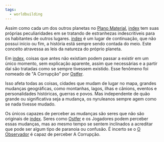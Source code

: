 ```yaml
---
tags:
  - worldbuilding
---
```

Assim como cada um dos outros planetas no [Plano Material](../Lugares/Plano%20Material/index.md), [index](../index.md) tem suas próprias peculiaridades em se tratando de estranhezas indescritíveis para os habitantes de outros lugares. [index](../index.md) é um lugar de continuação, que não possui início ou fim, a história está sempre sendo contada do meio. Este conceito atravessa as leis da natureza do próprio planeta.

Em [index](../index.md), coisas que antes não existiam podem passar a existir em um único momento, sem explicação aparente, assim que necessárias e a partir daí são tratadas como se sempre tivessem existido. Esse fenômeno foi nomeado de "A Corrupção" por [Ostfer](../Personagens/NPCs/Ostfer.md).

Isso afeta todas as coisas, cidades que mudam de lugar no mapa, grandes mudanças geográficas, como montanhas, lagos, ilhas e cânions, eventos e personalidades históricas, guerras e povos. Mas independente de quão grande ou significativa seja a mudança, os nyruleanos sempre agem como se nada tivesse mudado.

Os únicos capazes de perceber as mudanças são seres que não são originais de [index](../index.md). Seres como [Ostfer](../Personagens/NPCs/Ostfer.md) e os Jogadores podem perceber essas mudanças, mas ao mesmo tempo se sentem inclinados a acreditar que pode ser algum tipo de paranoia ou confusão. É incerto se o [O Observador](../Personagens/NPCs/O%20Observador.md) é capaz de perceber A Corrupção.
